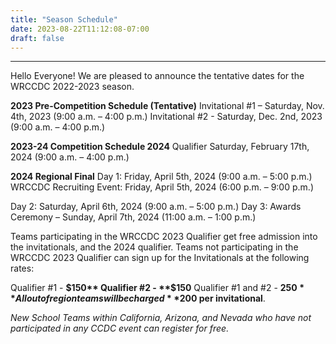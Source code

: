 ```yaml
---
title: "Season Schedule"
date: 2023-08-22T11:12:08-07:00
draft: false
---
```

<hr>
Hello Everyone! We are pleased to announce the tentative dates for the WRCCDC 2022-2023 season.
<!--more-->

**2023 Pre-Competition Schedule (Tentative)**
Invitational #1 – Saturday, Nov. 4th, 2023 (9:00 a.m. – 4:00 p.m.) 
Invitational #2 - Saturday, Dec. 2nd, 2023 (9:00 a.m. – 4:00 p.m.) 

**2023-24 Competition Schedule 2024**
Qualifier Saturday, February 17th, 2024 (9:00 a.m. – 4:00 p.m.) 

**2024 Regional Final**
Day 1: Friday, April 5th, 2024 (9:00 a.m. – 5:00 p.m.)
  WRCCDC Recruiting Event: Friday, April 5th, 2024 (6:00 p.m. – 9:00 p.m.) 

Day 2: Saturday, April 6th, 2024 (9:00 a.m. – 5:00 p.m.) 
Day 3: Awards Ceremony – Sunday, April 7th, 2024 (11:00 a.m. – 1:00 p.m.) 

Teams participating in the WRCCDC 2023 Qualifier get free admission into the invitationals, and the 2024 qualifier. Teams not participating in the WRCCDC 2023 Qualifier can sign up for the Invitationals at the following rates:

Qualifier #1 - **$150**
Qualifier #2 - **$150** 
Qualifier #1 and #2 - **$250** 
All out of region teams will be charged **$200 per invitational**.

*New School Teams within California, Arizona, and Nevada who have not participated in any CCDC event can register for free.*